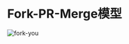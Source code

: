 Fork-PR-Merge模型
================================

![fork-you](https://github.com/layerssss/myslides/raw/master/trigitorious/2-github/fork-you.jpg)